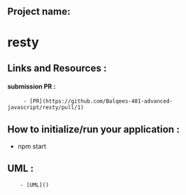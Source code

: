 ## Project name:

   # resty


## Links and Resources :
   #### submission PR : 
         - [PR](https://github.com/Balqees-401-advanced-javascript/resty/pull/1)


## How to initialize/run your application :
  -  npm start



## UML :
        - [UML]()